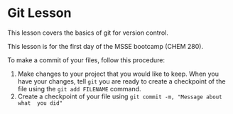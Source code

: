 # Git Lesson

This lesson covers the basics of git for version control.

This lesson is for the first day of the MSSE bootcamp (CHEM 280).

To make a commit of your files, follow this procedure:
1.  Make changes to your project that you would like to keep.
When you have your changes, tell `git` you are ready to create a checkpoint of the file using the `git add FILENAME` command.
3. Create a checkpoint of your file using `git commit -m, "Message about what  you did"`